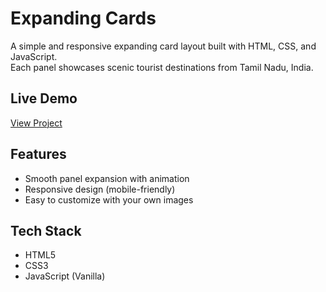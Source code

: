 # Expanding Cards
A simple and responsive expanding card layout built with HTML, CSS, and JavaScript.  
Each panel showcases scenic tourist destinations from Tamil Nadu, India.

## Live Demo
 [View Project](https://sudharsanamrk.github.io/expanding-cards/)

## Features
- Smooth panel expansion with animation
- Responsive design (mobile-friendly)
- Easy to customize with your own images

## Tech Stack
- HTML5
- CSS3
- JavaScript (Vanilla)
